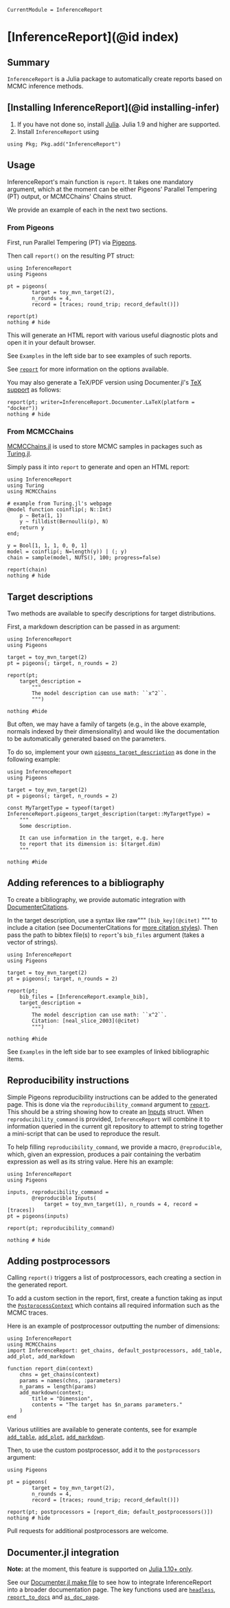 ```@meta
CurrentModule = InferenceReport
```

# [InferenceReport](@id index)

## Summary

`InferenceReport` is a Julia package to automatically create reports based on MCMC inference methods. 


## [Installing InferenceReport](@id installing-infer)

1. If you have not done so, install [Julia](https://julialang.org/downloads/). Julia 1.9 and higher are supported. 
2. Install `InferenceReport` using

```
using Pkg; Pkg.add("InferenceReport")
```


## Usage

InferenceReport's main function is `report`. It takes one 
mandatory argument, which at the moment can be either Pigeons' 
Parallel Tempering (PT) output, or MCMCChains' Chains struct. 

We provide an example of each in the next two sections. 


### From Pigeons

First, run Parallel Tempering (PT) via [Pigeons](https://pigeons.run/dev/). 

Then call `report()` on the resulting PT struct:

```@example pigeons
using InferenceReport
using Pigeons 

pt = pigeons(
        target = toy_mvn_target(2), 
        n_rounds = 4,
        record = [traces; round_trip; record_default()])

report(pt) 
nothing # hide
```

This will generate an HTML report with various useful diagnostic 
plots and open it in your default browser. 

See `Examples` in the left side bar to see examples of such reports. 

See [`report`](@ref) for more information on the options available. 

You may also generate a TeX/PDF version using 
Documenter.jl's [TeX support](https://documenter.juliadocs.org/stable/man/other-formats/) 
as follows:

```@example pigeons
report(pt; writer=InferenceReport.Documenter.LaTeX(platform = "docker")) 
nothing # hide
```


### From MCMCChains 

[MCMCChains.jl](https://github.com/TuringLang/MCMCChains.jl) is used 
to store MCMC samples in packages such as [Turing.jl](https://github.com/TuringLang/Turing.jl). 

Simply pass it into `report` to generate and open an HTML report:

```@example turing
using InferenceReport
using Turing 
using MCMCChains

# example from Turing.jl's webpage
@model function coinflip(; N::Int)
    p ~ Beta(1, 1)
    y ~ filldist(Bernoulli(p), N)
    return y
end;

y = Bool[1, 1, 1, 0, 0, 1]
model = coinflip(; N=length(y)) | (; y)
chain = sample(model, NUTS(), 100; progress=false)

report(chain) 
nothing # hide
```

## Target descriptions 

Two methods are available to specify descriptions for target 
distributions. 

First, a markdown description can be passed in as argument:

```@example descriptions
using InferenceReport
using Pigeons

target = toy_mvn_target(2)
pt = pigeons(; target, n_rounds = 2)

report(pt; 
    target_description = 
        """
        The model description can use math: ``x^2``. 
        """)

nothing #hide
```

But often, we may have a family of targets (e.g., in the above 
example, normals 
indexed by their dimensionality) and would like the 
documentation to be automatically generated based on the parameters. 

To do so, implement your own [`pigeons_target_description`](@ref) 
as done in the following example:

```@example descriptions
using InferenceReport
using Pigeons

target = toy_mvn_target(2)
pt = pigeons(; target, n_rounds = 2)

const MyTargetType = typeof(target)
InferenceReport.pigeons_target_description(target::MyTargetType) = 
    """
    Some description. 

    It can use information in the target, e.g. here 
    to report that its dimension is: $(target.dim)
    """

nothing #hide
```


## Adding references to a bibliography

To create a bibliography, we provide automatic integration with 
[DocumenterCitations](https://juliadocs.org/DocumenterCitations.jl/stable/). 

In the target description, use a syntax like 
raw"""
`[bib_key](@citet)` 
"""
to include a citation (see DocumenterCitations for 
[more citation styles](https://juliadocs.org/DocumenterCitations.jl/stable/gallery/)). 
Then pass the path to bibtex file(s) to 
`report`'s  `bib_files` argument (takes a vector of strings). 

```@example bib
using InferenceReport
using Pigeons

target = toy_mvn_target(2)
pt = pigeons(; target, n_rounds = 2)

report(pt; 
    bib_files = [InferenceReport.example_bib],
    target_description = 
        """
        The model description can use math: ``x^2``.
        Citation: [neal_slice_2003](@citet)
        """)

nothing #hide
```

See `Examples` in the left side bar to see examples of linked bibliographic 
items. 


## Reproducibility instructions 

Simple Pigeons reproducibility instructions can be added to the generated page. 
This is done via the `reproducibility_command` argument to [`report`](@ref). 
This should be a string showing how to create an 
[Inputs](https://pigeons.run/dev/reference/#Pigeons.Inputs) struct. 
When `reproducibility_command` is provided, `InferenceReport` will 
combine it to information queried in the current git repository to 
attempt to string together a mini-script that can be used to reproduce the 
result. 

To help filling `reproducibility_command`, we provide a macro, 
`@reproducible`, which, given an expression, 
produces a pair containing the verbatim expression as well as its string value. 
Here his an example:

```@example macro 
using InferenceReport
using Pigeons 

inputs, reproducibility_command = 
        @reproducible Inputs(
            target = toy_mvn_target(1), n_rounds = 4, record = [traces])
pt = pigeons(inputs)

report(pt; reproducibility_command) 

nothing # hide
```





## Adding postprocessors 

Calling `report()` triggers a list of postprocessors, each creating a section 
in the generated report. 

To add a custom section in the report, first, create a function taking 
as input the [`PostprocessContext`](@ref) which contains all 
required information such as the MCMC traces. 

Here is an example of postprocessor outputting the number of dimensions:

```@example custom
using InferenceReport
using MCMCChains
import InferenceReport: get_chains, default_postprocessors, add_table, add_plot, add_markdown

function report_dim(context) 
    chns = get_chains(context)
    params = names(chns, :parameters)
    n_params = length(params)
    add_markdown(context; 
        title = "Dimension", 
        contents = "The target has $n_params parameters."
    )
end
```

Various utilities are available to generate contents, 
see for example [`add_table`](@ref), [`add_plot`](@ref), [`add_markdown`](@ref).

Then, to use the custom postprocessor, add it to the 
`postprocessors` argument:

```@example custom
using Pigeons 

pt = pigeons(
        target = toy_mvn_target(2), 
        n_rounds = 4,
        record = [traces; round_trip; record_default()])

report(pt; postprocessors = [report_dim; default_postprocessors()]) 
nothing # hide
```

Pull requests for additional postprocessors are welcome. 


## Documenter.jl integration 

**Note:** at the moment, this feature is supported on [Julia 1.10+ only](https://github.com/Julia-Tempering/InferenceReport.jl/pull/25). 

See our [Documenter.jl make file](https://github.com/Julia-Tempering/InferenceReport.jl/blob/main/docs/make.jl) to see how to 
integrate InferenceReport into a broader documentation page. 
The key functions used are [`headless`](@ref), 
[`report_to_docs`](@ref) and 
[`as_doc_page`](@ref). 